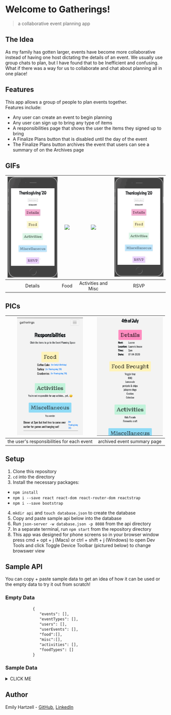 # Welcome to Gatherings!

> a collaborative event planning app

## The Idea

As my family has gotten larger, events have become more collaborative instead of having one host dictating the details of an event. We usually use group chats to plan, but I have found that to be Inefficient and confusing. What if there was a way for us to collaborate and chat about planning all in one place!

## Features

This app allows a group of people to plan events together. <br />
Features include:
* Any user can create an event to begin planning
* Any user can sign up to bring any type of items
* A responsibilities page that shows the user the items they signed up to bring
* A Finalize Plans button that is disabled until the day of the event
* The Finalize Plans button archives the event that users can see a summary of on the Archives page

## GIFs
| <img src="./images/detailsGIF.gif" width="207"> | <img src="./images/foodGIF.gif" width="207"> | <img src="./images/actMiscGIF.gif" width="207"> | <img src="./images/rsvpGIF.gif" width="207"> |
| :---: | :---: | :---: | :---: |
| Details | Food | Activities and Misc | RSVP |

## PICs
| <img src="./images/resp.png" width="207"> | <img src="./images/archive.png" width="207"> 
| :---: | :---: |
| the user's responsibilities for each event | archived event summary page |


## Setup
1. Clone this repository
2. ```cd``` into the directory
3. Install the necessary packages:
* ```npm install```
* ```npm i --save react react-dom react-router-dom reactstrap```
* ```npm i --save bootstrap```
4. ```mkdir api``` and ```touch database.json``` to create the database
5. Copy and paste sample api below into the database
6. Run ```json-server -w database.json -p 8088``` from the api directory
7. In a separate terminal, run ```npm start``` from the repository directory
8. This app was designed for phone screens so in your browser window press cmd + opt + j (Macs) or ctrl + shift + j (Windows) to open Dev Tools and click Toggle Device Toolbar (pictured below) to change browswer view

## Sample API

You can copy + paste sample data to get an idea of how it can be used or the empty data to try it out from scratch!

### Empty Data
                {
                   "events": [],
                   "eventTypes": [],
                   "users": [],
                   "userEvents": [],
                   "food":[],
                   "misc":[],
                   "activities": [],
                   "foodTypes": []
                }

### Sample Data
<details><summary>CLICK ME</summary>
<p>
```{
   "events": [    
      {
         "name": "Jane's Birthday",
         "eventTypeId": 1,
         "date": "2020-12-11",
         "host": "click edit",
         "location": "to add",
         "time": "details!",
         "archived": false,
         "id": 1
      },
      {
         "id": 2,
         "name": "4th of July",
         "eventTypeId": 3,
         "date": "2020-07-04",
         "host": "Jane",
         "location": "Jane's house",
         "time": "2pm",
         "archived": true
      }
   ],
   "eventTypes": [
      {
         "id": 1,
         "type": "Birthday"
      },
      {
         "id": 2,
         "type": "Easter"
      },
      {
         "id": 3,
         "type": "4th of July"
         },
      {
         "id": 4,
         "type": "Thanksgiving"
      },
      {
         "id": 5,
         "type": "Christmas"
      },
      {
         "id": 6,
         "type": "Other"
      }
   ],
   "users": [
      {
         "email": "emily@emily.com",
         "password": "123",
         "fname": "Jane",
         "lname": "Doe",
         "id": 1
      }
   ],
   "userEvents": [
      {
         "id": 1,
         "userId": 1,
         "eventId": 1,
         "rsvp": true
      },
      {
         "id": 2,
         "userId": 1,
         "eventId": 2,
         "rsvp": true
      }
   ],
   "food":[],
   "misc":[],
   "activities": [],
   "foodTypes": [
      {
         "id": 1,
         "type": "Main"
      },
      {
         "id": 2,
         "type": "Sides"
      },
      {
         "id": 3,
         "type": "Dessert"
      },
      {
         "id": 4,
         "type": "Drinks"
      },
      {
         "id": 5,
         "type": "Snacks"
      }
   ]
}```
</p>
</details>

## Author

Emily Hartzell - [GitHub](https://github.com/egeehartz), [LinkedIn](www.linkedin.com/in/emilyhartzell)